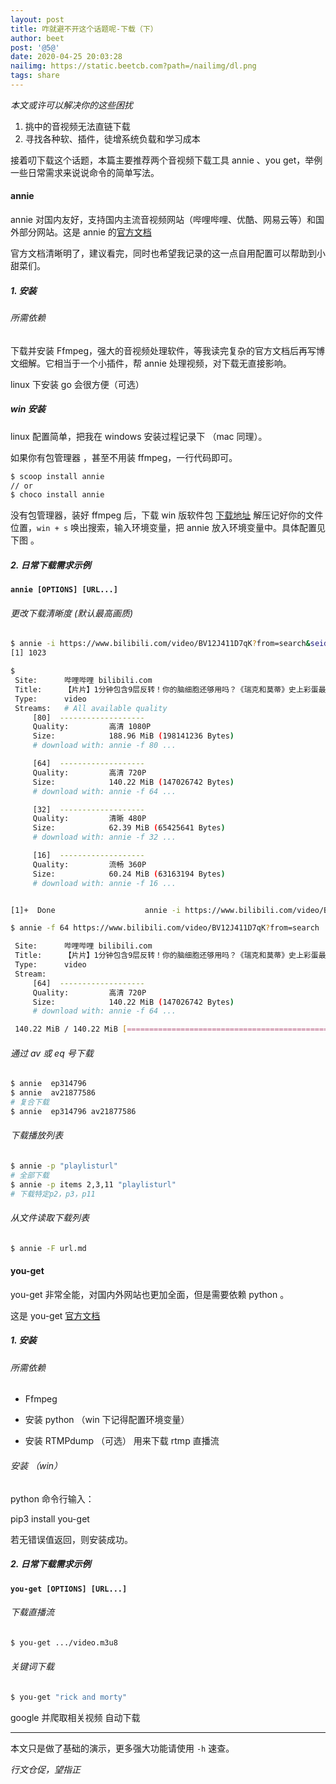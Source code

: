 ```yaml
---
layout: post
title: 咋就避不开这个话题呢-下载（下）
author: beet
post: '@5@'
date: 2020-04-25 20:03:28
nailimg: https://static.beetcb.com?path=/nailimg/dl.png
tags: share
---
```


<cite>本文或许可以解决你的这些困扰</cite>

1.  挑中的音视频无法直链下载
2.  寻找各种软、插件，徒增系统负载和学习成本

<aside>接着叨下载这个话题，本篇主要推荐两个音视频下载工具 annie 、you get，举例一些日常需求来说说命令的简单写法。</aside>

#### annie

annie 对国内友好，支持国内主流音视频网站（哔哩哔哩、优酷、网易云等）和国外部分网站。这是 annie 的[官方文档](https://github.com/iawia002/annie/blob/master/README.md)

官方文档清晰明了，建议看完，同时也希望我记录的这一点自用配置可以帮助到小甜菜们。

##### 1. 安装

###### 所需依赖

下载并安装 Ffmpeg，强大的音视频处理软件，等我读完复杂的官方文档后再写博文细解。它相当于一个小插件，帮 annie 处理视频，对下载无直接影响。

linux 下安装 go 会很方便（可选）

##### win 安装

linux 配置简单，把我在 windows 安装过程记录下 （mac 同理）。

如果你有包管理器 ，甚至不用装 ffmpeg，一行代码即可。

```bash
$ scoop install annie
// or
$ choco install annie
```

没有包管理器，装好 ffmpeg 后，下载 win 版软件包
[下载地址](https://github.com/iawia002/annie/releases/download/0.9.8/annie_0.9.8_Windows_64-bit.zip)
解压记好你的文件位置，<code>win + s</code> 唤出搜索，输入环境变量，把 annie 放入环境变量中。具体配置见下图 。

##### 2. 日常下载需求示例

**<code>annie [OPTIONS] [URL...]</code>**

###### 更改下载清晰度 (默认最高画质)

```bash
$ annie -i https://www.bilibili.com/video/BV12J411D7qK?from=search&seid=1289336077348544836
[1] 1023

$
 Site:      哔哩哔哩 bilibili.com
 Title:     【片片】1分钟包含9层反转！你的脑细胞还够用吗？《瑞克和莫蒂》史上彩蛋最多的一集
 Type:      video
 Streams:   # All available quality
     [80]  -------------------
     Quality:         高清 1080P
     Size:            188.96 MiB (198141236 Bytes)
     # download with: annie -f 80 ...

     [64]  -------------------
     Quality:         高清 720P
     Size:            140.22 MiB (147026742 Bytes)
     # download with: annie -f 64 ...

     [32]  -------------------
     Quality:         清晰 480P
     Size:            62.39 MiB (65425641 Bytes)
     # download with: annie -f 32 ...

     [16]  -------------------
     Quality:         流畅 360P
     Size:            60.24 MiB (63163194 Bytes)
     # download with: annie -f 16 ...


[1]+  Done                    annie -i https://www.bilibili.com/video/BV12J411D7qK?from=search

$ annie -f 64 https://www.bilibili.com/video/BV12J411D7qK?from=search

 Site:      哔哩哔哩 bilibili.com
 Title:     【片片】1分钟包含9层反转！你的脑细胞还够用吗？《瑞克和莫蒂》史上彩蛋最多的一集
 Type:      video
 Stream:
     [64]  -------------------
     Quality:         高清 720P
     Size:            140.22 MiB (147026742 Bytes)
     # download with: annie -f 64 ...

 140.22 MiB / 140.22 MiB [=============================================================] 100.00%
```

###### 通过 av 或 eq 号下载

```bash
$ annie  ep314796
$ annie  av21877586
# 复合下载
$ annie  ep314796 av21877586
```

###### 下载播放列表

```bash
$ annie -p "playlisturl"
# 全部下载
$ annie -p items 2,3,11 "playlisturl"
# 下载特定p2，p3，p11
```

###### 从文件读取下载列表

```bash
$ annie -F url.md
```

#### you-get

you-get 非常全能，对国内外网站也更加全面，但是需要依赖 python 。

这是 you-get [官方文档](https://github.com/soimort/you-get)

##### 1. 安装

###### 所需依赖

- Ffmpeg

- 安装 python （win 下记得配置环境变量）

- 安装 RTMPdump （可选） 用来下载 rtmp 直播流

###### 安装 （win）

python 命令行输入：

pip3 install you-get

若无错误值返回，则安装成功。

##### 2. 日常下载需求示例

**<code>you-get [OPTIONS] [URL...]</code>**

###### 下载直播流

```bash
$ you-get .../video.m3u8
```

###### 关键词下载

```bash
$ you-get "rick and morty"
```

google 并爬取相关视频 自动下载

---

本文只是做了基础的演示，更多强大功能请使用 <code>-h</code> 速查。

_行文仓促，望指正_

